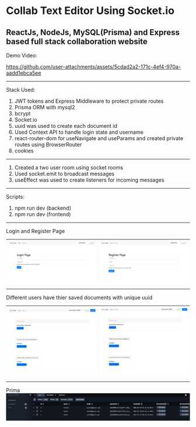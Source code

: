 # Collab Text Editor Using Socket.io

ReactJs, NodeJs, MySQL(Prisma) and Express based full stack collaboration website
---------------------------------------------------------------------------------
Demo Video:

https://github.com/user-attachments/assets/5cdad2a2-171c-4ef4-970a-aadd1ebca5ee

---------------------------------------------------------------------------------
Stack Used:

1. JWT tokens and Express Middleware to protect private routes                               
2. Prisma ORM with mysql2
3. bcrypt
4. Socket.io
5. uuid was used to create each document id
6. Used Context API to handle login state and username
7. react-router-dom for useNavigate and useParams and created private routes using BrowserRouter
8. cookies

------------------

1. Created a two user room using socket rooms
2. Used socket.emit to broadcast messages
3. useEffect was used to create listeners for incoming messages 

------------------
Scripts:

1. npm run dev (backend)
2. npm run dev (frontend)

---

Login and Register Page


| ![Front Page](Screenshot2.jpeg) | ![New Ad Post](Screenshot3.jpeg) |
| --------------------------------- | ---------------------------------- |

---

Different users have thier saved documents with unique uuid


| ![New Ad Post](Screenshot1.jpeg) | ![New Ad Post](Screenshot4.jpeg) |
| ---------------------------------- | ---------------------------------- |

---

Prima
![Front Page](Screenshot5.jpeg)
